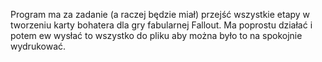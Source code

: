 Program ma za zadanie (a raczej będzie miał) przejść wszystkie etapy w tworzeniu karty bohatera dla gry fabularnej Fallout. Ma poprostu działać i potem ew wysłać to wszystko do pliku aby można było to na spokojnie wydrukować.